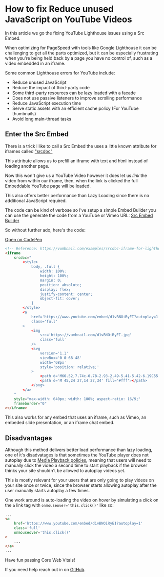 # How to fix Reduce unused JavaScript on YouTube Videos

In this article we go the fixing YouTube Lighthouse issues using a Src Embed.

When optimizing for PageSpeed with tools like Google Lighthouse it can be challenging to get all the parts optimized, but it can be especially frustrating when you're being held back by a page you have no control of, such as  a video embedded in an iframe.

Some common Lighthouse errors for YouTube include:

- Reduce unused JavaScript
- Reduce the impact of third-party code
- Some third-party resources can be lazy loaded with a facade
- Does not use passive listeners to improve scrolling performance
- Reduce JavaScript execution time
- Serve static assets with an efficient cache policy (For YouTube thumbnails)
- Avoid long main-thread tasks

## Enter the Src Embed

There is a trick I like to call a Src Embed the uses a little known attribute for iframes called ["srcdoc"](https://developer.mozilla.org/en-US/docs/Web/API/HTMLIFrameElement/srcdoc)

This attribute allows us to prefill an iframe with text and html instead of loading another page.

Now this won't give us a YouTube Video however it does let us *link* the video from within our iframe, then, when the link is clicked the full Embeddable YouTube page will be loaded.

This also offers better performance than Lazy Loading since there is no additional JavaScript required.

The code can be kind of verbose so I've setup a simple Embed Builder you can use the generate the code from a YouTube or Vimeo URL:
[Src Embed Builder](https://vumbnail.com/embed-builder)

So without further ado, here's the code:

[Open on CodePen](https://codepen.io/ThatGuySam/pen/rNpvrQg)

```html
<!-- Reference: https://vumbnail.com/examples/srcdoc-iframe-for-lighthouse -->
<iframe
    srcdoc="
        <style>
            body, .full {
                width: 100%;
                height: 100%;
                margin: 0;
                position: absolute;
                display: flex;
                justify-content: center;
                object-fit: cover;
            }
        </style>
        <a
            href='https://www.youtube.com/embed/d1vBNOiRyEI?autoplay=1'
            class='full'
        >
            <img
                src='https://vumbnail.com/d1vBNOiRyEI.jpg'
                class='full'
            />
            <svg
                version='1.1'
                viewBox='0 0 68 48'
                width='68px'
                style='position: relative;'
            >
                <path d='M66.52,7.74c-0.78-2.93-2.49-5.41-5.42-6.19C55.79,.13,34,0,34,0S12.21,.13,6.9,1.55 C3.97,2.33,2.27,4.81,1.48,7.74C0.06,13.05,0,24,0,24s0.06,10.95,1.48,16.26c0.78,2.93,2.49,5.41,5.42,6.19 C12.21,47.87,34,48,34,48s21.79-0.13,27.1-1.55c2.93-0.78,4.64-3.26,5.42-6.19C67.94,34.95,68,24,68,24S67.94,13.05,66.52,7.74z' fill='#f00'></path>
                <path d='M 45,24 27,14 27,34' fill='#fff'></path>
            </svg>
        </a>
    "
    style="max-width: 640px; width: 100%; aspect-ratio: 16/9;"
    frameborder="0"
></iframe>
```

This also works for any embed that uses an iframe, such as Vimeo, an embeded slide presentation, or an iframe chat embed.

## Disadvantages

Although this method delivers better load performance than lazy loading, one of it's disadvatages is that sometimes the YouTube player does not autoplay due to [Media Playback policies](https://developer.mozilla.org/en-US/docs/Web/Media/Autoplay_guide), meaning that users will need to manually click the video a second time to start playback if the browser thinks your site shouldn't be allowed to autoplay videos yet.

This is mostly relevant for your users that are only going to play videos on your site once or twice, since the browser starts allowing autoplay after the user manually starts autoplay a few times.

One work around is auto-loading the video on hover by simulating a click on the `a` link tag with `onmouseover='this.click()'` like so:

```html
...
<a
    href='https://www.youtube.com/embed/d1vBNOiRyEI?autoplay=1'
    class='full'
    onmouseover='this.click()'
>
    ...
</a>
...
```

Have fun passing Core Web Vitals!

If you need help reach out in on [GitHub](https://github.com/ThatGuySam/vumbnail/discussions).
